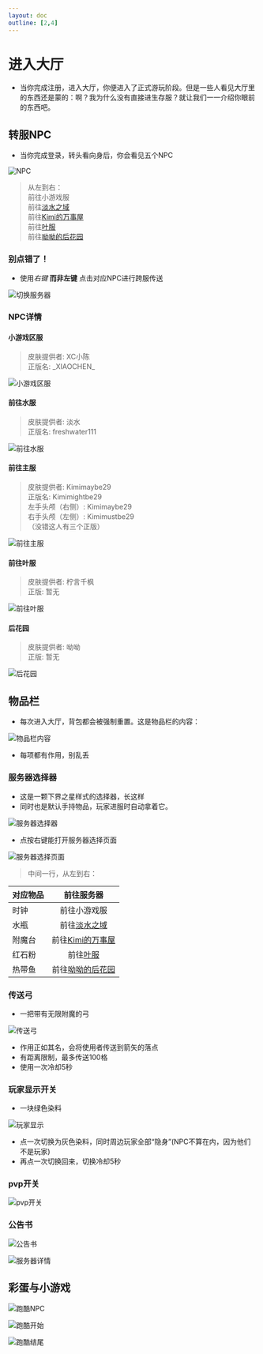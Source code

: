 ```yaml
---
layout: doc
outline: [2,4]
---
```


# 进入大厅

- 当你完成注册，进入大厅，你便进入了正式游玩阶段。但是一些人看见大厅里的东西还是蒙的：啊？我为什么没有直接进生存服？就让我们一一介绍你眼前的东西吧。

## 转服NPC

- 当你完成登录，转头看向身后，你会看见五个NPC

![NPC](/res/img/guide/npc.gif)

> 从左到右：<br>
> 前往小游戏服<br>
> 前往[淡水之域](/docs/water/)<br>
> 前往[Kimi的万事屋](/docs/kimi/)<br>
> 前往[叶服](/docs/ye/)<br>
> 前往[呦呦的后花园](/docs/yoyo/)

### 别点错了！

- 使用*右键* **而非左键** 点击对应NPC进行跨服传送

![切换服务器](/res/img/guide/switchservernpc.gif)

### NPC详情

#### 小游戏区服

> 皮肤提供者: XC小陈<br>
> 正版名: \_XIAOCHEN\_

![小游戏区服](/res/img/guide/npcxc.png)

#### 前往水服

> 皮肤提供者: 淡水<br>
> 正版名: freshwater111

![前往水服](/res/img/guide/npcwater.png)

#### 前往主服

> 皮肤提供者: Kimimaybe29<br>
> 正版名: Kimimightbe29<br>
> 左手头颅（右侧）: Kimimaybe29<br>
> 右手头颅（左侧）: Kimimustbe29<br>
> （没错这人有三个正版）

![前往主服](/res/img/guide/npckimi.png)

#### 前往叶服

> 皮肤提供者: 柠言千枫<br>
> 正版: 暂无

![前往叶服](/res/img/guide/npcye.png)

#### 后花园

> 皮肤提供者: 呦呦<br>
> 正版: 暂无

![后花园](/res/img/guide/npcyoyo.png)

## 物品栏

- 每次进入大厅，背包都会被强制重置。这是物品栏的内容：

![物品栏内容](/res/img/guide/invtab.png)

- 每项都有作用，别乱丢

### 服务器选择器

- 这是一颗下界之星样式的选择器，长这样
- 同时也是默认手持物品，玩家进服时自动拿着它。

![服务器选择器](/res/img/guide/serverchooser.png)

- 点按右键能打开服务器选择页面

![服务器选择页面](/res/img/guide/serverchoose.png)


> 中间一行，从左到右：<br>


| 对应物品      |      前往服务器     |
| ------------- | :-----------: | 
| 时钟      | 前往小游戏服                      |
| 水瓶      |  前往[淡水之域](/docs/water/) | 
| 附魔台    |  前往[Kimi的万事屋](/docs/kimi/)     |
| 红石粉    | 前往[叶服](/docs/ye/)             |
| 热带鱼    | 前往[呦呦的后花园](/docs/yoyo/)   |

### 传送弓

- 一把带有无限附魔的弓

![传送弓](/res/img/guide/tpbowl.png)

- 作用正如其名，会将使用者传送到箭矢的落点
- 有距离限制，最多传送100格
- 使用一次冷却5秒

### 玩家显示开关

- 一块绿色染料

![玩家显示](/res/img/guide/playerswitch.png)

- 点一次切换为灰色染料，同时周边玩家全部“隐身”(NPC不算在内，因为他们不是玩家)
- 再点一次切换回来，切换冷却5秒

### pvp开关

![pvp开关](/res/img/guide/pvpswitch.png)

### 公告书

![公告书](/res/img/guide/serverbook.png)

![服务器详情](/res/img/guide/serverdetial.png)

## 彩蛋与小游戏

![跑酷NPC](/res/img/guide/npcparkour.png)

![跑酷开始](/res/img/guide/parkourstart.png)

![跑酷结尾](/res/img/guide/parkourend.png)